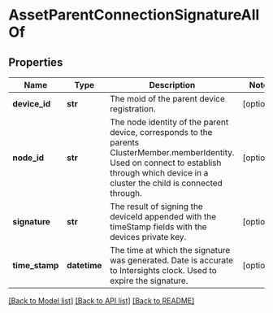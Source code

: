 # AssetParentConnectionSignatureAllOf

## Properties
Name | Type | Description | Notes
------------ | ------------- | ------------- | -------------
**device_id** | **str** | The moid of the parent device registration.   | [optional] 
**node_id** | **str** | The node identity of the parent device, corresponds to the parents ClusterMember.memberIdentity. Used on connect to establish through which device in a cluster the child is connected through.   | [optional] 
**signature** | **str** | The result of signing the deviceId appended with the timeStamp fields with the devices private key.   | [optional] 
**time_stamp** | **datetime** | The time at which the signature was generated. Date is accurate to Intersights clock. Used to expire the signature.    | [optional] 

[[Back to Model list]](../README.md#documentation-for-models) [[Back to API list]](../README.md#documentation-for-api-endpoints) [[Back to README]](../README.md)


